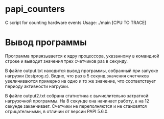 # papi_counters
C script for counting hardware events
Usage: ./main [CPU TO TRACE]

# Вывод программы
Программа привязывается к ядру процессора, указанному в командной строке и выводит значения трех счетчиков раз в секунду.

В файле output.txt находится вывод программы, собранный при запуске нагрузки (testprog.c). Видно, что раз в 5 секунд
значения счетчиков увеличиваются примерно на одно и то же значение, что соответствует периоду активности нагрузки.

В файле output2.txt собрана статистика с вычислительно затратной нагрузочной программы. На 8 секунде она начинает 
работу, а на 12 секунде заканчивает. Счетчики не переполняются и не становятся отрицательными, в отличии от 
версии PAPI 5.6.0.
